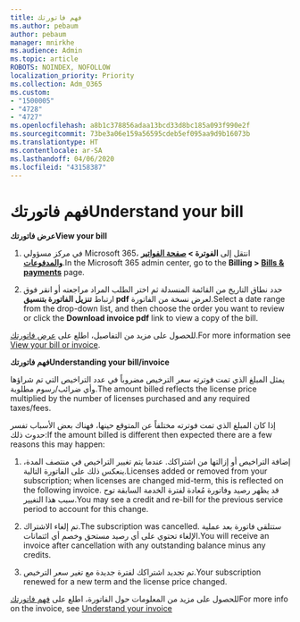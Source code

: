 ```yaml
---
title: فهم فاتورتك
ms.author: pebaum
author: pebaum
manager: mnirkhe
ms.audience: Admin
ms.topic: article
ROBOTS: NOINDEX, NOFOLLOW
localization_priority: Priority
ms.collection: Adm_O365
ms.custom:
- "1500005"
- "4728"
- "4727"
ms.openlocfilehash: a8b1c378856adaa13bcd33d8bc185a093f990e2f
ms.sourcegitcommit: 73be3a06e159a56595cdeb5ef095aa9d9b16073b
ms.translationtype: HT
ms.contentlocale: ar-SA
ms.lasthandoff: 04/06/2020
ms.locfileid: "43158387"
---
```

# <a name="understand-your-bill"></a><span data-ttu-id="81c7f-102">فهم فاتورتك</span><span class="sxs-lookup"><span data-stu-id="81c7f-102">Understand your bill</span></span>

<span data-ttu-id="81c7f-103">**عرض فاتورتك**</span><span class="sxs-lookup"><span data-stu-id="81c7f-103">**View your bill**</span></span>

1. <span data-ttu-id="81c7f-104">في مركز مسؤولي Microsoft 365، انتقل إلى **الفوترة > [صفحة الفواتير والمدفوعات](https://go.microsoft.com/fwlink/p/?linkid=848039)**.</span><span class="sxs-lookup"><span data-stu-id="81c7f-104">In the Microsoft 365 admin center, go to the **Billing > [Bills & payments](https://go.microsoft.com/fwlink/p/?linkid=848039)** page.</span></span>

2. <span data-ttu-id="81c7f-105">حدد نطاق التاريخ من القائمة المنسدلة ثم اختر الطلب المراد مراجعته أو انقر فوق ارتباط **تنزيل الفاتورة بتنسيق pdf** لعرض نسخة من الفاتورة.</span><span class="sxs-lookup"><span data-stu-id="81c7f-105">Select a date range from the drop-down list, and then choose the order you want to review or click the **Download invoice pdf** link to view a copy of the bill.</span></span>

<span data-ttu-id="81c7f-106">للحصول على مزيد من التفاصيل، اطلع على [عرض فاتورتك](https://docs.microsoft.com/office365/admin/subscriptions-and-billing/view-your-bill-or-invoice).</span><span class="sxs-lookup"><span data-stu-id="81c7f-106">For more information see [View your bill or invoice](https://docs.microsoft.com/office365/admin/subscriptions-and-billing/view-your-bill-or-invoice).</span></span>

<span data-ttu-id="81c7f-107">**فهم فاتورتك**</span><span class="sxs-lookup"><span data-stu-id="81c7f-107">**Understanding your bill/invoice**</span></span>

<span data-ttu-id="81c7f-108">يمثل المبلغ الذي تمت فوترته سعر الترخيص مضروباً في عدد التراخيص التي تم شراؤها وأي ضرائب/رسوم مطلوبة.</span><span class="sxs-lookup"><span data-stu-id="81c7f-108">The amount billed reflects the license price multiplied by the number of licenses purchased and any required taxes/fees.</span></span>

<span data-ttu-id="81c7f-109">إذا كان المبلغ الذي تمت فوترته مختلفاً عن المتوقع حينها، فهناك بعض الأسباب تفسر حدوث ذلك:</span><span class="sxs-lookup"><span data-stu-id="81c7f-109">If the amount billed is different then expected there are a few reasons this may happen:</span></span>

1. <span data-ttu-id="81c7f-110">إضافة التراخيص أو إزالتها من اشتراكك. عندما يتم تغيير التراخيص في منتصف المدة، ينعكس ذلك على الفاتورة التالية.</span><span class="sxs-lookup"><span data-stu-id="81c7f-110">Licenses added or removed from your subscription; when licenses are changed mid-term, this is reflected on the following invoice.</span></span>  <span data-ttu-id="81c7f-111">قد يظهر رصيد وفاتورة مُعادة لفترة الخدمة السابقة توح سبب هذا التغيير.</span><span class="sxs-lookup"><span data-stu-id="81c7f-111">You may see a credit and re-bill for the previous service period to account for this change.</span></span>

2. <span data-ttu-id="81c7f-112">تم إلغاء الاشتراك.</span><span class="sxs-lookup"><span data-stu-id="81c7f-112">The subscription was cancelled.</span></span>  <span data-ttu-id="81c7f-113">ستتلقى فاتورة بعد عملية الإلغاء تحتوي على أي رصيد مستحق وخصم أي ائتمانات.</span><span class="sxs-lookup"><span data-stu-id="81c7f-113">You will receive an invoice after cancellation with any outstanding balance minus any credits.</span></span>

3. <span data-ttu-id="81c7f-114">تم تجديد اشتراكك لفترة جديدة مع تغير سعر الترخيص.</span><span class="sxs-lookup"><span data-stu-id="81c7f-114">Your subscription renewed for a new term and the license price changed.</span></span>  

<span data-ttu-id="81c7f-115">للحصول على مزيد من المعلومات حول الفاتورة، اطلع على [فهم فاتورتك](https://support.office.com/article/Understand-your-invoice-for-Office-365-for-business-0724b428-fb59-4962-8c37-6674166d7507)</span><span class="sxs-lookup"><span data-stu-id="81c7f-115">For more info on the invoice, see [Understand your invoice](https://support.office.com/article/Understand-your-invoice-for-Office-365-for-business-0724b428-fb59-4962-8c37-6674166d7507)</span></span>
